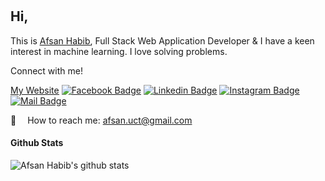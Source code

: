 <br>
<!-- <a href="http://afsanhabib.com/"><u>Afsan Habib</u></a>  -->
<br>

<!--<a href="https://imgbb.com/"><img src="https://i.ibb.co/qY11bM6/profile11.png" alt="profile11" border="0"></a> -->

## Hi,

This is <a href="http://afsanhabib.com/"><u>Afsan Habib</u></a>, Full Stack Web Application Developer & I have a keen interest in machine learning. I love solving problems.

Connect with me!

<a href="http://afsanhabib.com/"><u>My Website</u></a>
[![Facebook Badge](https://img.shields.io/badge/Facebook-1877F2?style=for-the-badge&logo=facebook&logoColor=white)](https://www.facebook.com/afsanhabib10)
[![Linkedin Badge](https://img.shields.io/badge/LinkedIn-0077B5?style=for-the-badge&logo=linkedin&logoColor=white)](https://www.linkedin.com/in/afsan-habib-566340215)
[![Instagram Badge](https://img.shields.io/badge/Instagram-E4405F?style=for-the-badge&logo=instagram&logoColor=white)](https://www.Instagram.com/afsanhabib)
[![Mail Badge](https://img.shields.io/badge/Gmail-D14836?style=for-the-badge&logo=gmail&logoColor=white)](afsan.uct@gmail.com)



:e-mail: &emsp;How to reach me: afsan.uct@gmail.com<br/>


#### Github Stats

![Afsan Habib's github stats](https://github-readme-stats.vercel.app/api?username=AfsanHabib&count_private=true&theme=tokyonight&hide=contribs,prs)



